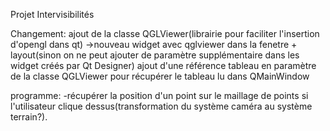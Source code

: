 Projet Intervisibilités

Changement: ajout de la classe QGLViewer(librairie pour faciliter l'insertion d'opengl dans qt)
->nouveau widget avec qglviewer dans la fenetre + layout(sinon on ne peut ajouter de paramètre supplémentaire dans les widget créés par Qt Designer)
ajout d'une référence tableau en paramètre de la classe QGLViewer pour récupérer le tableau lu dans QMainWindow

programme:
-récupérer la position d'un point sur le maillage de points si l'utilisateur clique dessus(transformation du système caméra au système terrain?).
